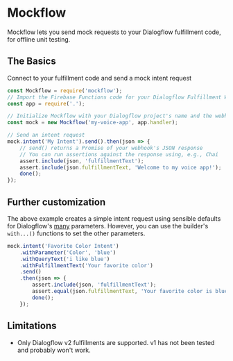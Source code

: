 # Mockflow
Mockflow lets you send mock requests to your Dialogflow fulfillment code, for offline unit testing.

## The Basics
Connect to your fulfillment code and send a mock intent request
```javascript
const Mockflow = require('mockflow');
// Import the Firebase Functions code for your Dialogflow Fulfillment Webhook
const app = require('.');

// Initialize Mockflow with your Dialogflow project's name and the webhook handler
const mock = new Mockflow('my-voice-app', app.handler);

// Send an intent request
mock.intent('My Intent').send().then(json => {
    // send() returns a Promise of your webhook's JSON response
    // You can run assertions against the response using, e.g., Chai
    assert.include(json, 'fulfillmentText');
    assert.include(json.fulfillmentText, 'Welcome to my voice app!');
    done();
});
```

## Further customization
The above example creates a simple intent request using sensible defaults for Dialogflow's [many](https://dialogflow.com/docs/fulfillment#request) parameters. However, you can use the builder's `with...()` functions to set the other parameters.
```javascript
mock.intent('Favorite Color Intent')
    .withParameter('Color', 'blue')
    .withQueryText('i like blue')
    .withFulfillmentText('Your favorite color')
    .send()
    .then(json => {
        assert.include(json, 'fulfillmentText');
        assert.equal(json.fulfillmentText, 'Your favorite color is blue!');
        done();
    });
```

## Limitations
* Only Dialogflow v2 fulfillments are supported. v1 has not been tested and probably won't work.